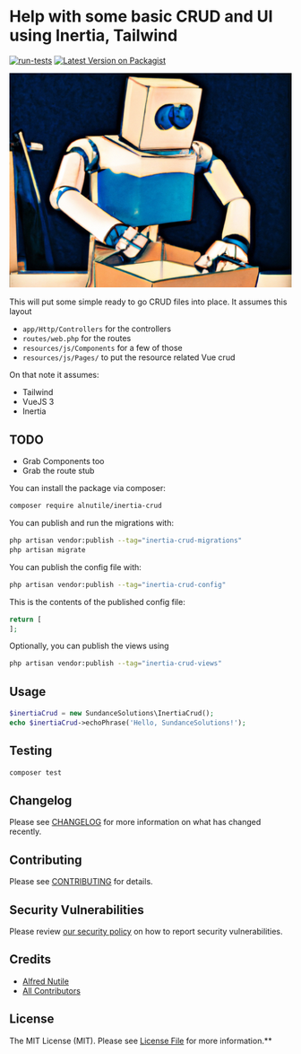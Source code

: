 # Help with some basic CRUD and UI using Inertia, Tailwind

[![run-tests](https://github.com/alnutile/inertia-crud/actions/workflows/run-tests.yml/badge.svg)](https://github.com/alnutile/inertia-crud/actions/workflows/run-tests.yml)
[![Latest Version on Packagist](https://img.shields.io/packagist/v/alnutile/inertia-crud.svg?style=flat-square)](https://packagist.org/packages/alnutile/inertia-crud)

![](images/logo.png)

This will put some simple ready to go CRUD files into place. It assumes this layout

  * `app/Http/Controllers` for the controllers
  * `routes/web.php` for the routes
  * `resources/js/Components` for a few of those
  * `resources/js/Pages/` to put the resource related Vue crud

On that note it assumes:
  * Tailwind
  * VueJS 3
  * Inertia 

## TODO 
  * Grab Components too
  * Grab the route stub

You can install the package via composer:

```bash
composer require alnutile/inertia-crud
```

You can publish and run the migrations with:

```bash
php artisan vendor:publish --tag="inertia-crud-migrations"
php artisan migrate
```

You can publish the config file with:

```bash
php artisan vendor:publish --tag="inertia-crud-config"
```

This is the contents of the published config file:

```php
return [
];
```

Optionally, you can publish the views using

```bash
php artisan vendor:publish --tag="inertia-crud-views"
```

## Usage

```php
$inertiaCrud = new SundanceSolutions\InertiaCrud();
echo $inertiaCrud->echoPhrase('Hello, SundanceSolutions!');
```

## Testing

```bash
composer test
```

## Changelog

Please see [CHANGELOG](CHANGELOG.md) for more information on what has changed recently.

## Contributing

Please see [CONTRIBUTING](CONTRIBUTING.md) for details.

## Security Vulnerabilities

Please review [our security policy](../../security/policy) on how to report security vulnerabilities.

## Credits

- [Alfred Nutile](https://github.com/alnutile)
- [All Contributors](../../contributors)

## License

The MIT License (MIT). Please see [License File](LICENSE.md) for more information.**
